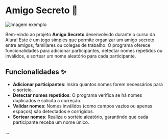 # Amigo Secreto 🎁

![Imagem exemplo](challenge-amigo-secreto_pt-main/imagens/captura_tela_98.png)

Bem-vindo ao projeto **Amigo Secreto** desenvolvido durante o curso da Alura! Este é um jogo simples que permite organizar um amigo secreto entre amigos, familiares ou colegas de trabalho. O programa oferece funcionalidades para adicionar participantes, detectar nomes repetidos ou inválidos, e sortear um nome aleatório para cada participante.

## Funcionalidades ✨

- **Adicionar participantes**: Insira quantos nomes forem necessários para o sorteio.
- **Detectar nomes repetidos**: O programa verifica se há nomes duplicados e solicita a correção.
- **Validar nomes**: Nomes inválidos (como campos vazios ou apenas espaços) são detectados e corrigidos.
- **Sortear nomes**: Realiza o sorteio aleatório, garantindo que cada participante receba um nome único.

...
